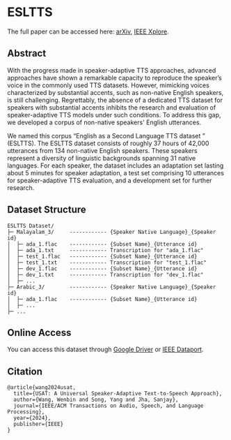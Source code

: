 # ESLTTS

The full paper can be accessed here: [arXiv](https://arxiv.org/abs/2404.18094), [IEEE Xplore](https://ieeexplore.ieee.org/document/10508477).

## Abstract

With the progress made in speaker-adaptive TTS approaches, advanced approaches have shown a remarkable capacity to reproduce the speaker’s voice in the commonly used TTS datasets. However, mimicking voices characterized by substantial accents, such as non-native English speakers, is still challenging.  Regrettably, the absence of a dedicated TTS dataset for speakers with substantial accents inhibits the research and evaluation of speaker-adaptive TTS models under such conditions. To address this gap, we developed a corpus of non-native speakers' English utterances.

We named this corpus “English as a Second Language TTS dataset ” (ESLTTS). The ESLTTS dataset consists of roughly 37 hours of 42,000 utterances from 134 non-native English speakers. These speakers represent a diversity of linguistic backgrounds spanning 31 native languages. For each speaker, the dataset includes an adaptation set lasting about 5 minutes for speaker adaptation, a test set comprising 10 utterances for speaker-adaptive TTS evaluation, and a development set for further research.

## Dataset Structure

```
ESLTTS Dataset/
├─ Malayalam_3/     ------------ {Speaker Native Language}_{Speaker id}
│  ├─ ada_1.flac    ------------ {Subset Name}_{Utterance id}
│  ├─ ada_1.txt     ------------ Transcription for "ada_1.flac"
│  ├─ test_1.flac   ------------ {Subset Name}_{Utterance id}
│  ├─ test_1.txt    ------------ Transcription for "test_1.flac"
│  ├─ dev_1.flac    ------------ {Subset Name}_{Utterance id}
│  ├─ dev_1.txt     ------------ Transcription for "dev_1.flac"
│  ├─ ...
├─ Arabic_3/        ------------ {Speaker Native Language}_{Speaker id}
│  ├─ ada_1.flac    ------------ {Subset Name}_{Utterance id}
│  ├─ ...
├─ ...
```

## Online Access
You can access this dataset through [Google Driver](https://drive.google.com/file/d/1ChQ_z-TxvKWNUbUMWnbyjM2VY3v2SKEi/view?usp=sharing) or [IEEE Dataport](http://ieee-dataport.org/documents/english-second-language-tts-esltts-dataset).

## Citation
```
@article{wang2024usat,
  title={USAT: A Universal Speaker-Adaptive Text-to-Speech Approach},
  author={Wang, Wenbin and Song, Yang and Jha, Sanjay},
  journal={IEEE/ACM Transactions on Audio, Speech, and Language Processing},
  year={2024},
  publisher={IEEE}
}
```
